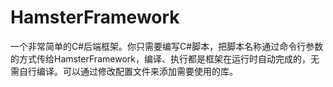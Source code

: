 # HamsterFramework
一个非常简单的C#后端框架。你只需要编写C#脚本，把脚本名称通过命令行参数的方式传给HamsterFramework，编译、执行都是框架在运行时自动完成的，无需自行编译。可以通过修改配置文件来添加需要使用的库。

